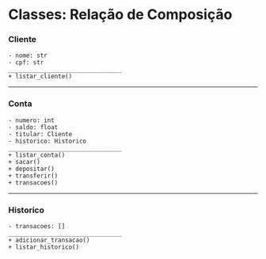 # Classes: Relação de Composição

### Cliente
    - nome: str
    - cpf: str
    ________________________________
    + listar_cliente()

---

### Conta
    - numero: int
    - saldo: float
    - titular: Cliente
    - historico: Historico
    ________________________________
    + listar_conta()
    + sacar()
    + depositar()
    + transferir()
    + transacoes()

---

### Historico
    - transacoes: []
    ________________________________
    + adicionar_transacao()
    + listar_historico()